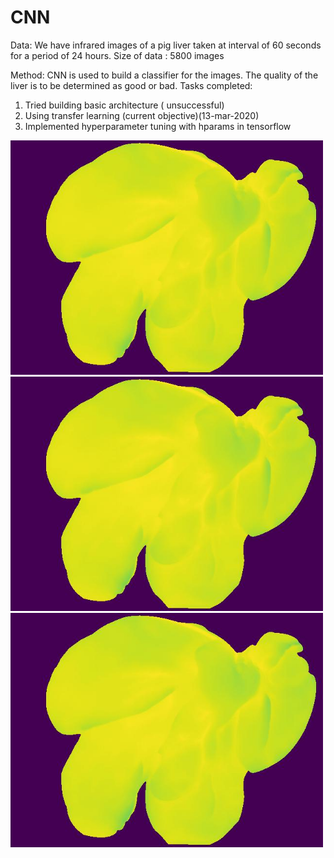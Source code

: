 # CNN
Data:
We have infrared images of a pig liver taken at interval of 60 seconds for a period of 24 hours.
Size of data : 5800 images

Method:
CNN is used to build a classifier for the images. The quality of the liver is to be determined as good or bad. 
Tasks completed:
1. Tried building basic architecture ( unsuccessful)
2. Using transfer learning (current objective)(13-mar-2020)
3. Implemented hyperparameter tuning with hparams in tensorflow 

<img src='Rec-000229_Liver_11_11520.jpeg' width = 500>  <img src='Rec-000229_Liver_11_11580.jpeg' width = 500> <img src='Rec-000229_Liver_11_11640.jpeg' width = 500>


